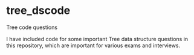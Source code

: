 # tree_dscode
Tree code questions

I have included code for some important Tree data structure questions in this repository, which are important for various exams and interviews.
